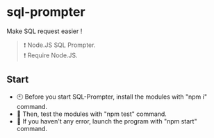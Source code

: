 # sql-prompter
Make SQL request easier ! <br>
> ❗ Node.JS SQL Prompter. <br>
> ❗ Require Node.JS.

## Start
- 🕙 Before you start SQL-Prompter, install the modules with "npm i" command.
- 🔀 Then, test the modules with "npm test" command.
- 🖤 If you haven't any error, launch the program with "npm start" command.
